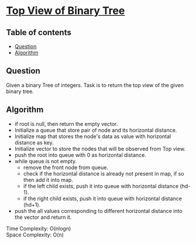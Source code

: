 # [Top View of Binary Tree](https://www.codingninjas.com/studio/problems/top-view-of-binary-tree_8230721?challengeSlug=striver-sde-challenge&leftPanelTab=0)

## Table of contents

- [Question](#question)
- [Algorithm](#algorithm)

## Question
Given a binary Tree of integers. Task is to return the top view of the given binary tree.

## Algorithm
- if root is null, then return the empty vector.
- Initialize a queue that store pair of node and its horizontal distance.
- Initialize map that stores the node's data as value with horizontal distance as key.
- Initialize vector to store the nodes that will be observed from Top view.
- push the root into queue with 0 as horizontal distance.
- while queue is not empty.
    - remove the front node from queue.
    - check if the horizontal distance is already not present in map, if so then add it into map.
    - if the left child exists, push it into queue with horizontal distance (hd-1).
    - if the right child exists, push it into queue with horizontal distance (hd+1).
- push the all values corresponding to different horizontal distance into the vector and return it.

Time Complexity: O(nlogn)</br>
Space Complexity: O(n)